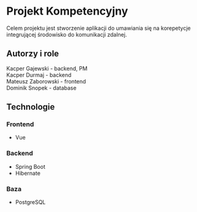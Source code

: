 # Projekt Kompetencyjny
Celem projektu jest stworzenie aplikacji do umawiania się na korepetycje integrującej środowisko do komunikacji zdalnej.

## Autorzy i role
Kacper Gajewski - backend, PM\
Kacper Durmaj - backend\
Mateusz Zaborowski - frontend\
Dominik Snopek - database

## Technologie
### Frontend
- Vue
### Backend
- Spring Boot
- Hibernate
### Baza
- PostgreSQL


